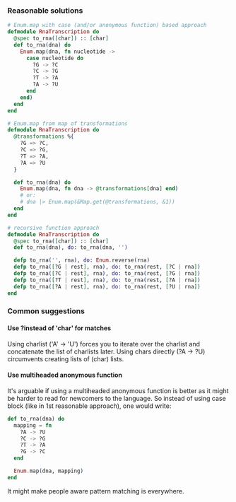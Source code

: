 ### Reasonable solutions

```elixir
# Enum.map with case (and/or anonymous function) based approach
defmodule RnaTranscription do
  @spec to_rna([char]) :: [char]
  def to_rna(dna) do
    Enum.map(dna, fn nucleotide ->
      case nucleotide do
        ?G -> ?C
        ?C -> ?G
        ?T -> ?A
        ?A -> ?U
      end
    end)
  end
end
```

```elixir
# Enum.map from map of transformations
defmodule RnaTranscription do
  @transformations %{
    ?G => ?C,
    ?C => ?G,
    ?T => ?A,
    ?A => ?U
  }

  def to_rna(dna) do
    Enum.map(dna, fn dna -> @transformations[dna] end)
    # or:
    # dna |> Enum.map(&Map.get(@transformations, &1))
  end
end
```


```elixir
# recursive function approach
defmodule RnaTranscription do
  @spec to_rna([char]) :: [char]
  def to_rna(dna), do: to_rna(dna, '')

  defp to_rna('', rna), do: Enum.reverse(rna)
  defp to_rna([?G | rest], rna), do: to_rna(rest, [?C | rna])
  defp to_rna([?C | rest], rna), do: to_rna(rest, [?G | rna])
  defp to_rna([?T | rest], rna), do: to_rna(rest, [?A | rna])
  defp to_rna([?A | rest], rna), do: to_rna(rest, [?U | rna])
end
```

### Common suggestions

#### Use ?instead of 'char' for matches

Using charlist ('A' -> 'U') forces you to iterate over the charlist and concatenate the list of charlists later. Using chars directly (?A -> ?U) circumvents creating lists of (char) lists.

#### Use multiheaded anonymous function

It's arguable if using a multiheaded anonymous function is better as it might be harder to read for newcomers to the language. So instead of using case block (like in 1st reasonable approach), one would write:

```elixir
def to_rna(dna) do
  mapping = fn
    ?A -> ?U
    ?C -> ?G
    ?T -> ?A
    ?G -> ?C
  end

  Enum.map(dna, mapping)
end
```

It might make people aware pattern matching is everywhere.
